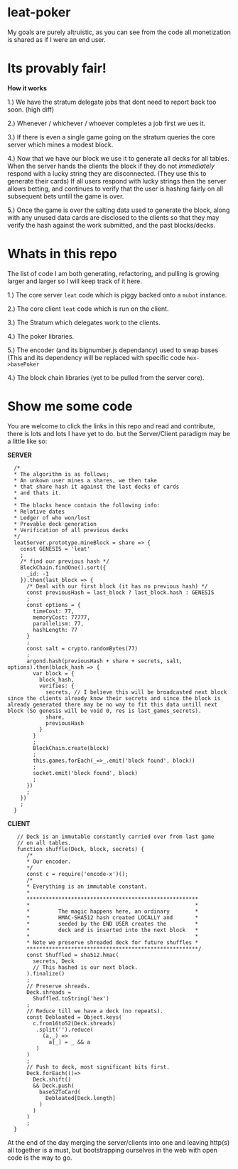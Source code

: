 # leat-poker

My goals are purely altruistic, as you can see from the code all monetization is shared as if I were an end user.


# Its provably fair!

**How it works**

1.) We have the stratum delegate jobs that dont need to report back too soon. (high diff)

2.) Whenever / whichever / whoever completes a job first we ues it.

3.) If there is even a single game going on the stratum queries the core server which mines a modest block.

4.) Now that we have our block we use it to generate all decks for all tables. When the server hands the clients the block if they do not _immediately_ respond with a lucky string they are disconnected. (They use this to generate their cards) If all users respond with lucky strings then the server allows betting, and continues to verify that the user is hashing fairly on all subsequent bets untill the game is over.

5.) Once the game is over the salting data used to generate the block, along with any unused data cards are disclosed to the clients so that they may verify the hash against the work submitted, and the past blocks/decks.


# Whats in this repo

The list of code I am both generating, refactoring, and pulling is growing larger and larger so I will keep track of it here.

1.) The core server `leat` code which is piggy backed onto a `mubot` instance.

2.) The core client `leat` code which is run on the client.

3.) The Stratum which delegates work to the clients.

4.) The poker libraries.

5.) The encoder (and its bignumber.js dependancy) used to swap bases (This and its dependency will be replaced with specific code `hex->basePoker`

4.) The block chain libraries (yet to be pulled from the server core).


# Show me some code

You are welcome to click the links in this repo and read and contribute, there is lots and lots I have yet to do. but the Server/Client paradigm may be a little like so:


**SERVER**
```
  /*
  * The algorithm is as follows;
  * An unkown user mines a shares, we then take
  * that share hash it against the last decks of cards 
  * and thats it.              
  *
  * The blocks hence contain the following info:
  * Relative dates
  * Ledger of who won/lost
  * Provable deck generation 
  * Verification of all previous decks 
  */
  leatServer.prototype.mineBlock = share => {
    const GENESIS = 'leat'
    ;
    /* find our previous hash */
    BlockChain.findOne().sort({
      _id: -1
    }).then(last_block => {
      /* Deal with our first block (it has no previous hash) */
      const previousHash = last_block ? last_block.hash : GENESIS
      ;
      const options = {
        timeCost: 77,
        memoryCost: 77777,
        parallelism: 77,
        hashLength: 77
      }
      ;
      const salt = crypto.randomBytes(77)
      ;
      argond.hash(previousHash + share + secrets, salt, options).then(block_hash => {
        var block = {
          block_hash,
          verifies: {
            secrets, // I believe this will be broadcasted next block since the clients already know their secrets and since the block is already generated there may be no way to fit this data untill next block (So genesis will be void 0, res is last_games_secrets).          
            share,
            previousHash
          }
        }
        ;
        BlockChain.create(block)
        ;
        this.games.forEach(_=>_.emit('block found', block))
        ;
        socket.emit('block found', block)
        ;
      })
      ;
    })
    ;
  }
```
**CLIENT**
```
   // Deck is an immutable constantly carried over from last game
   // on all tables.
   function shuffle(Deck, block, secrets) {
      /* 
      * Our encoder.
      */
      const c = require('encode-x')();
      /*
      * Everything is an immutable constant.
      *
      ******************************************************
      *                                                    *
      *         The magic happens here, an ordinary        *
      *         HMAC-SHA512 hash created LOCALLY and       *
      *         seeded by the END USER creates the         *
      *         deck and is inserted into the next block   *
      *                                                    *
      * Note we preserve shreaded deck for future shuffles *
      ******************************************************/
      const Shuffled = sha512.hmac(
        secrets, Deck
        // This hashed is our next block.
      ).finalize()
      ;
      // Preserve shreads.
      Deck.shreads = 
        Shuffled.toString('hex')
      ;
      // Reduce till we have a deck (no repeats).
      const Debloated = Object.keys(
        c.from16to52(Deck.shreads)
         .split('').reduce(
           (a,_) =>
             a[_] = _ && a
         )
      )
      ;
      // Push to deck, most significant bits first.
      Deck.forEach(()=>
        Deck.shift()
        && Deck.push(
          base52ToCard(
            Debloated[Deck.length]
          )
        )
      )
      ;    
  }
```


At the end of the day merging the server/clients into one and leaving http(s) all together is a must, but bootstrapping ourselves in the web with open code is the way to go.
